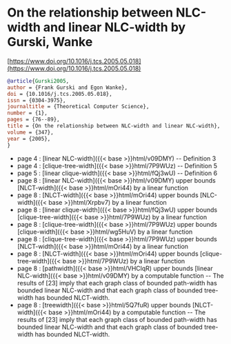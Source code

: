 # On the relationship between NLC-width and linear NLC-width by Gurski, Wanke

[https://www.doi.org/10.1016/j.tcs.2005.05.018](https://www.doi.org/10.1016/j.tcs.2005.05.018)

```bibtex
@article{Gurski2005,
author = {Frank Gurski and Egon Wanke},
doi = {10.1016/j.tcs.2005.05.018},
issn = {0304-3975},
journaltitle = {Theoretical Computer Science},
number = {1},
pages = {76--89},
title = {On the relationship between NLC-width and linear NLC-width},
volume = {347},
year = {2005},
}
```
* page 4 : [linear NLC-width]({{< base >}}html/v09DMY) -- Definition 3
* page 4 : [clique-tree-width]({{< base >}}html/7P9WUz) -- Definition 5
* page 5 : [linear clique-width]({{< base >}}html/fQj3wU) -- Definition 6
* page 8 : [linear NLC-width]({{< base >}}html/v09DMY) upper bounds [NLCT-width]({{< base >}}html/mOri44) by a linear function
* page 8 : [NLCT-width]({{< base >}}html/mOri44) upper bounds [NLC-width]({{< base >}}html/Xrpbv7) by a linear function
* page 8 : [linear clique-width]({{< base >}}html/fQj3wU) upper bounds [clique-tree-width]({{< base >}}html/7P9WUz) by a linear function
* page 8 : [clique-tree-width]({{< base >}}html/7P9WUz) upper bounds [clique-width]({{< base >}}html/wg5HuV) by a linear function
* page 8 : [clique-tree-width]({{< base >}}html/7P9WUz) upper bounds [NLCT-width]({{< base >}}html/mOri44) by a linear function
* page 8 : [NLCT-width]({{< base >}}html/mOri44) upper bounds [clique-tree-width]({{< base >}}html/7P9WUz) by a linear function
* page 8 : [pathwidth]({{< base >}}html/VHClqR) upper bounds [linear NLC-width]({{< base >}}html/v09DMY) by a computable function -- The results of [23] imply that each graph class of bounded path-width has bounded linear NLC-width and that each graph class of bounded tree-width has bounded NLCT-width.
* page 8 : [treewidth]({{< base >}}html/5Q7fuR) upper bounds [NLCT-width]({{< base >}}html/mOri44) by a computable function -- The results of [23] imply that each graph class of bounded path-width has bounded linear NLC-width and that each graph class of bounded tree-width has bounded NLCT-width.